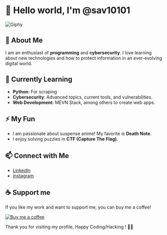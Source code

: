 # 👋 Hello world, I'm @sav10101

![Giphy](https://media.giphy.com/media/YmZOBDYBcmWK4/giphy.gif)

## 👀 About Me
I am an enthusiast of **programming** and **cybersecurity**. I love learning about new technologies and how to protect information in an ever-evolving digital world.

## 🌱 Currently Learning
- **Python**: For scraping
- **Cybersecurity**: Advanced topics, current tools, and vulnerabilities.
- **Web Development**: MEVN Stack, among others to create web apps.

## ⚡ My Fun
- I am passionate about suspense anime! My favorite is **Death Note**.
- I enjoy solving puzzles in **CTF (Capture The Flag)**.

## 📫 Connect with Me
- [LinkedIn](https://www.linkedin.com/in/frank-agustin-619225252/)
- [Instagram](https://instagram.com/sav.10101)

## ☕ Support me
If you like my work and want to support me, you can buy me a coffee!

[![Buy me a coffee](https://www.buymeacoffee.com/assets/img/custom_images/orange_img.png)](https://www.buymeacoffee.com/tu-usuario)

Thank you for visiting my profile, Happy Coding/Hacking ! 🚀😈
